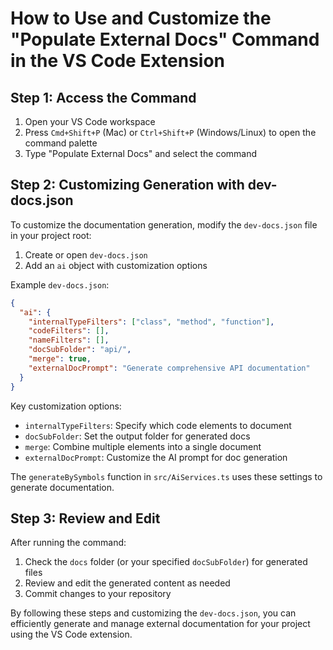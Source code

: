 

  # How to Use and Customize the "Populate External Docs" Command in the VS Code Extension

## Step 1: Access the Command

1. Open your VS Code workspace
2. Press `Cmd+Shift+P` (Mac) or `Ctrl+Shift+P` (Windows/Linux) to open the command palette
3. Type "Populate External Docs" and select the command


## Step 2: Customizing Generation with dev-docs.json

To customize the documentation generation, modify the `dev-docs.json` file in your project root:

1. Create or open `dev-docs.json`
2. Add an `ai` object with customization options

Example `dev-docs.json`:

```json
{
  "ai": {
    "internalTypeFilters": ["class", "method", "function"],
    "codeFilters": [],
    "nameFilters": [],
    "docSubFolder": "api/",
    "merge": true,
    "externalDocPrompt": "Generate comprehensive API documentation"
  }
}
```

Key customization options:

- `internalTypeFilters`: Specify which code elements to document
- `docSubFolder`: Set the output folder for generated docs
- `merge`: Combine multiple elements into a single document
- `externalDocPrompt`: Customize the AI prompt for doc generation

The `generateBySymbols` function in `src/AiServices.ts` uses these settings to generate documentation.

## Step 3: Review and Edit

After running the command:

1. Check the `docs` folder (or your specified `docSubFolder`) for generated files
2. Review and edit the generated content as needed
3. Commit changes to your repository

By following these steps and customizing the `dev-docs.json`, you can efficiently generate and manage external documentation for your project using the VS Code extension.

  